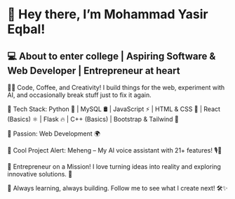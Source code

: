# 👋 Hey there, I’m Mohammad Yasir Eqbal!
## 💻 About to enter college | Aspiring Software & Web Developer | Entrepreneur at heart

👨‍💻 Code, Coffee, and Creativity! I build things for the web, experiment with AI, and occasionally break stuff just to fix it again.

🔹 Tech Stack: Python 🐍 | MySQL 🛢 | JavaScript ⚡ | HTML & CSS 🎨 | React (Basics) ⚛ | Flask 🔥 | C++ (Basics) | Bootstrap & Tailwind 🌊

🔹 Passion: Web Development 🌍

🔹 Cool Project Alert: Meheng – My AI voice assistant with 21+ features! 🎙🤖

🚀 Entrepreneur on a Mission! I love turning ideas into reality and exploring innovative solutions. 👀

📌 Always learning, always building. Follow me to see what I create next! 🛠✨
